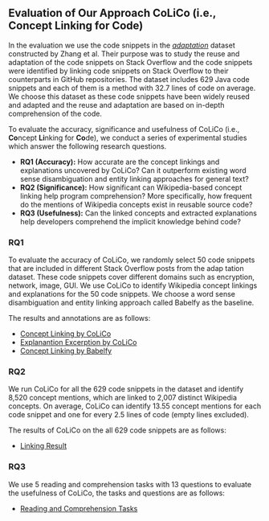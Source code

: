 ## Evaluation of Our Approach CoLiCo (i.e., **Co**ncept **Li**nking for **Co**de)
In the evaluation we use the code snippets in the [*adaptation*](https://figshare.com/articles/dataset/ICSE_artifact/7722068/2?file=14372909) dataset constructed by Zhang et al. Their purpose was to study the reuse and adaptation of the code snippets on Stack Overflow and the code snippets were identified by linking code snippets on Stack Overflow to their counterparts in GitHub repositories. The dataset includes 629 Java code snippets and each of them is a method with 32.7 lines of code on average. We choose this dataset as these code snippets have been widely reused and adapted and the reuse and adaptation are based on in-depth comprehension of the code.

To evaluate the accuracy, significance and usefulness of CoLiCo (i.e., **Co**ncept **Li**nking for **Co**de), we conduct a series of experimental studies which answer the following research questions.
- **RQ1 (Accuracy):** How accurate are the concept linkings and explanations uncovered by CoLiCo? Can it outperform existing word sense disambiguation and entity linking approaches for general text?
- **RQ2 (Significance):** How significant can Wikipedia-based concept linking help program comprehension? More specifically, how frequent do the mentions of Wikipedia concepts exist in reusable source code?
- **RQ3 (Usefulness):** Can the linked concepts and extracted explanations help developers comprehend the implicit knowledge behind code?

### RQ1
To evaluate the accuracy of CoLiCo, we randomly select 50 code snippets that are included in different Stack Overflow posts from the adap tation dataset. These code snippets cover different domains such as encryption, network, image, GUI.
We use CoLiCo to identify Wikipedia concept linkings and explanations for the 50 code snippets. We choose a word sense disambiguation and entity linking approach called Babelfy as the baseline.

The results and annotations are as follows:<br>
- [Concept Linking by CoLiCo](./rq1_CoLiCo_linking.zip)
- [Explanantion Excerption by CoLiCo](./rq1_CoLiCo_explanation.zip)
- [Concept Linking by Babelfy](./rq1_Babelfy_linking.zip)

### RQ2
We run CoLiCo for all the 629 code snippets in the dataset and identify 8,520 concept mentions, which are linked to 2,007 distinct Wikipedia concepts. On average, CoLiCo can identify 13.55 concept mentions for each code snippet and one for every 2.5 lines of code (empty lines excluded).

The results of CoLiCo on the all 629 code snippets are as follows:<br>
- [Linking Result](./rq2_linking_results.zip)

### RQ3
We use 5 reading and comprehension tasks with 13 questions to evaluate the usefulness of CoLiCo, the tasks and questions are as follows:<br>
- [Reading and Comprehension Tasks](./rq3_tasks.md)
